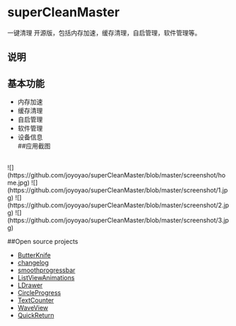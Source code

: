 # superCleanMaster
一键清理 开源版，包括内存加速，缓存清理，自启管理，软件管理等。 <br> 

## 说明

## 基本功能
* 内存加速
* 缓存清理
* 自启管理
* 软件管理
* 设备信息<br>
##应用截图
<br>
![](https://github.com/joyoyao/superCleanMaster/blob/master/screenshot/home.jpg)  
![](https://github.com/joyoyao/superCleanMaster/blob/master/screenshot/1.jpg) 
![](https://github.com/joyoyao/superCleanMaster/blob/master/screenshot/2.jpg) 
![](https://github.com/joyoyao/superCleanMaster/blob/master/screenshot/3.jpg) 

##Open source projects
* [ButterKnife](http://jakewharton.github.io/butterknife/)  
* [changelog](https://github.com/gabrielemariotti/changeloglib)  
* [smoothprogressbar](https://github.com/castorflex/SmoothProgressBar)  
* [ListViewAnimations](https://github.com/nhaarman/ListViewAnimations)  
* [LDrawer](https://github.com/ikimuhendis/LDrawer)  
* [CircleProgress](https://github.com/lzyzsd/CircleProgress)  
* [TextCounter](https://github.com/premnirmal/TextCounter)  
* [WaveView](https://github.com/john990/WaveView) 
* [QuickReturn](https://github.com/lawloretienne/QuickReturn) 

